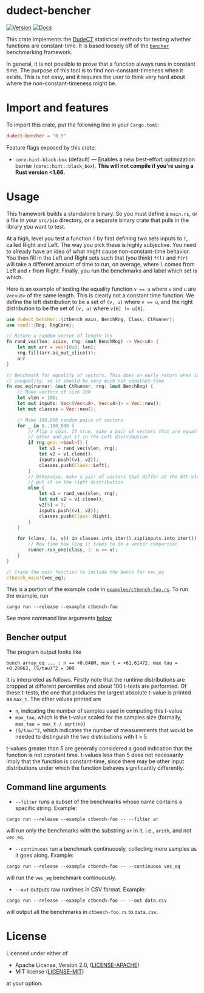 # dudect-bencher
[![Version](https://img.shields.io/crates/v/dudect-bencher.svg)](https://crates.io/crates/dudect-bencher)
[![Docs](https://docs.rs/dudect-bencher/badge.svg)](https://docs.rs/dudect-bencher)

This crate implements the [DudeCT](https://eprint.iacr.org/2016/1123.pdf) statistical methods for testing whether functions are constant-time. It is based loosely off of the [`bencher`](https://github.com/bluss/bencher) benchmarking framework.

In general, it is not possible to prove that a function always runs in constant time. The purpose of this tool is to find non-constant-timeness when it exists. This is not easy, and it requires the user to think very hard about where the non-constant-timeness might be.

# Import and features

To import this crate, put the following line in your `Cargo.toml`:
```toml
dudect-bencher = "0.5"
```

Feature flags exposed by this crate:

* `core-hint-black-box` (default) — Enables a new best-effort optimization barrier (`core::hint::black_box`). **This will not compile if you're using a Rust version <1.66.**

# Usage

This framework builds a standalone binary. So you must define a `main.rs`, or a file in your `src/bin` directory, or a separate binary crate that pulls in the library you want to test.

At a high, level you test a function `f` by first defining two sets inputs to `f`, called Right and Left. The way you pick these is highly subjective. You need to already have an idea of what might cause non-constant-time behavior. You then fill in the Left and Right sets such that (you think) `f(l)` and `f(r)` will take a different amount of time to run, on average, where `l` comes from Left and `r` from Right. Finally, you run the benchmarks and label which set is which.

Here is an example of testing the equality function `v == u` where `v` and `u` are `Vec<u8>` of the same length. This is clearly not a constant time function. We define the left distribution to be a set of `(v, u)` where `v == u`, and the right distribution to be the set of `(v, u)` where `v[6] != u[6]`.

```rust
use dudect_bencher::{ctbench_main, BenchRng, Class, CtRunner};
use rand::{Rng, RngCore};

// Return a random vector of length len
fn rand_vec(len: usize, rng: &mut BenchRng) -> Vec<u8> {
    let mut arr = vec![0u8; len];
    rng.fill(arr.as_mut_slice());
    arr
}

// Benchmark for equality of vectors. This does an early return when it finds an
// inequality, so it should be very much not constant-time
fn vec_eq(runner: &mut CtRunner, rng: &mut BenchRng) {
    // Make vectors of size 100
    let vlen = 100;
    let mut inputs: Vec<(Vec<u8>, Vec<u8>)> = Vec::new();
    let mut classes = Vec::new();

    // Make 100,000 random pairs of vectors
    for _ in 0..100_000 {
        // Flip a coin. If true, make a pair of vectors that are equal to each
        // other and put it in the Left distribution
        if rng.gen::<bool>() {
            let v1 = rand_vec(vlen, rng);
            let v2 = v1.clone();
            inputs.push((v1, v2));
            classes.push(Class::Left);
        }
        // Otherwise, make a pair of vectors that differ at the 6th element and
        // put it in the right distribution
        else {
            let v1 = rand_vec(vlen, rng);
            let mut v2 = v1.clone();
            v2[5] = 7;
            inputs.push((v1, v2));
            classes.push(Class::Right);
        }
    }

    for (class, (u, v)) in classes.into_iter().zip(inputs.into_iter()) {
        // Now time how long it takes to do a vector comparison
        runner.run_one(class, || u == v);
    }
}

// Crate the main function to include the bench for vec_eq
ctbench_main!(vec_eq);
```

This is a portion of the example code in [`examples/ctbench-foo.rs`](examples/). To run the example, run

```shell
cargo run --release --example ctbench-foo
```

See more command line arguments [below](#command-line-arguments)

## Bencher output

The program output looks like

```ignore
bench array_eq ... : n == +0.046M, max t = +61.61472, max tau = +0.28863, (5/tau)^2 = 300
```

It is interpreted as follows. Firstly note that the runtime distributions are cropped at different percentiles and about 100 t-tests are performed. Of these t-tests, the one that produces the largest absolute t-value is printed as `max_t`. The other values printed are

 * `n`, indicating the number of samples used in computing this t-value
 * `max_tau`, which is the t-value scaled for the samples size (formally, `max_tau = max_t / sqrt(n)`)
 * `(5/tau)^2`, which indicates the number of measurements that would be needed to distinguish the two distributions with t > 5

t-values greater than 5 are generally considered a good indication that the function is not constant time. t-values less than 5 does not necessarily imply that the function is constant-time, since there may be other input distributions under which the function behaves significantly differently.

## Command line arguments

* `--filter` runs a subset of the benchmarks whose name contains a specific string. Example:
```shell
cargo run --release --example ctbench-foo -- --filter ar
```
will run only the benchmarks with the substring `ar` in it, i.e., `arith`, and not `vec_eq`.
* `--continuous` run a benchmark continuously, collecting more samples as it goes along. Example:
```shell
cargo run --release --example ctbench-foo -- --continuous vec_eq
```
will run the `vec_eq` benchmark continuously.

* `--out` outputs raw runtimes in CSV format. Example:
```shell
cargo run --release --example ctbench-foo -- --out data.csv
```
will output all the benchmarks in `ctbench-foo.rs` to `data.csv`.

# License

Licensed under either of

 * Apache License, Version 2.0, ([LICENSE-APACHE](LICENSE-APACHE))
 * MIT license ([LICENSE-MIT](LICENSE-MIT))

at your option.
